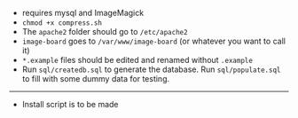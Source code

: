 - requires mysql and ImageMagick
- `chmod +x compress.sh`
- The `apache2` folder should go to `/etc/apache2`
- `image-board` goes to `/var/www/image-board` (or whatever you want to call it)
- `*.example` files should be edited and renamed without `.example`
- Run `sql/createdb.sql` to generate the database. Run `sql/populate.sql` to fill with some dummy data for testing.
-----
- Install script is to be made